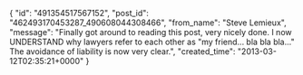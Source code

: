  {
   "id": "491354517567152",
   "post_id": "462493170453287_490608044308466",
   "from_name": "Steve Lemieux",
   "message": "Finally got around to reading this post, very nicely done. I now UNDERSTAND why lawyers refer to each other as \"my friend... bla bla bla...\" The avoidance of liability is now very clear.",
   "created_time": "2013-03-12T02:35:21+0000"
 }
